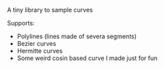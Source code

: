 
A tiny library to sample curves

Supports:
- Polylines (lines made of severa segments)
- Bezier curves
- Hermitte curves
- Some weird cosin based curve I made just for fun
